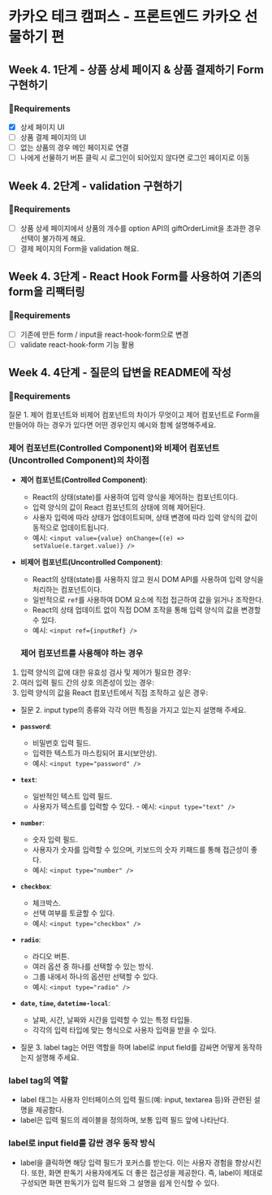 # 카카오 테크 캠퍼스 - 프론트엔드 카카오 선물하기 편

## Week 4. 1단계 - 상품 상세 페이지 & 상품 결제하기 Form 구현하기

### 📝Requirements

- [x] 상세 페이지 UI
- [ ] 상품 결제 페이지의 UI
- [ ] 없는 상품의 경우 메인 페이지로 연결
- [ ] 나에게 선물하기 버튼 클릭 시 로그인이 되어있지 않다면 로그인 페이지로 이동

## Week 4. 2단계 - validation 구현하기

### 📝Requirements

- [ ] 상품 상세 페이지에서 상품의 개수를 option API의 giftOrderLimit을 초과한 경우 선택이 불가하게 해요.
- [ ] 결제 페이지의 Form을 validation 해요.

## Week 4. 3단계 - React Hook Form를 사용하여 기존의 form을 리팩터링

### 📝Requirements

- [ ] 기존에 만든 form / input을 react-hook-form으로 변경
- [ ] validate react-hook-form 기능 활용

## Week 4. 4단계 - 질문의 답변을 README에 작성

### 📝Requirements

질문 1. 제어 컴포넌트와 비제어 컴포넌트의 차이가 무엇이고 제어 컴포넌트로 Form을 만들어야 하는 경우가 있다면 어떤 경우인지 예시와 함께 설명해주세요.

### 제어 컴포넌트(Controlled Component)와 비제어 컴포넌트(Uncontrolled Component)의 차이점

- **제어 컴포넌트(Controlled Component)**:

  - React의 상태(state)를 사용하여 입력 양식을 제어하는 컴포넌트이다.
  - 입력 양식의 값이 React 컴포넌트의 상태에 의해 제어된다.
  - 사용자 입력에 따라 상태가 업데이트되며, 상태 변경에 따라 입력 양식의 값이 동적으로 업데이트됩니다.
  - 예시: `<input value={value} onChange={(e) => setValue(e.target.value)} />`

- **비제어 컴포넌트(Uncontrolled Component)**:

  - React의 상태(state)를 사용하지 않고 원시 DOM API를 사용하여 입력 양식을 처리하는 컴포넌트이다.
  - 일반적으로 `ref`를 사용하여 DOM 요소에 직접 접근하여 값을 읽거나 조작한다.
  - React의 상태 업데이트 없이 직접 DOM 조작을 통해 입력 양식의 값을 변경할 수 있다.
  - 예시: `<input ref={inputRef} />`

  ### 제어 컴포넌트를 사용해야 하는 경우

1. 입력 양식의 값에 대한 유효성 검사 및 제어가 필요한 경우:
2. 여러 입력 필드 간의 상호 의존성이 있는 경우:
3. 입력 양식의 값을 React 컴포넌트에서 직접 조작하고 싶은 경우:

- 질문 2. input type의 종류와 각각 어떤 특징을 가지고 있는지 설명해 주세요.

- **`password`**:
  - 비밀번호 입력 필드.
  - 입력한 텍스트가 마스킹되어 표시(보안상).
  - 예시: `<input type="password" />`
- **`text`**:
  - 일반적인 텍스트 입력 필드.
  - 사용자가 텍스트를 입력할 수 있다. - 예시: `<input type="text" />`
- **`number`**:
  - 숫자 입력 필드.
  - 사용자가 숫자를 입력할 수 있으며, 키보드의 숫자 키패드를 통해 접근성이 좋다.
  - 예시: `<input type="number" />`
- **`checkbox`**:
  - 체크박스.
  - 선택 여부를 토글할 수 있다.
  - 예시: `<input type="checkbox" />`
- **`radio`**:
  - 라디오 버튼.
  - 여러 옵션 중 하나를 선택할 수 있는 방식.
  - 그룹 내에서 하나의 옵션만 선택할 수 있다.
  - 예시: `<input type="radio" />`
- **`date`, `time`, `datetime-local`**:

  - 날짜, 시간, 날짜와 시간을 입력할 수 있는 특정 타입들.
  - 각각의 입력 타입에 맞는 형식으로 사용자 입력을 받을 수 있다.

- 질문 3. label tag는 어떤 역할을 하며 label로 input field를 감싸면 어떻게 동작하는지 설명해 주세요.

### label tag의 역할

- label 태그는 사용자 인터페이스의 입력 필드(예: input, textarea 등)와 관련된 설명을 제공함다.
- label은 입력 필드의 레이블을 정의하며, 보통 입력 필드 앞에 나타난다.

### label로 input field를 감싼 경우 동작 방식

- label을 클릭하면 해당 입력 필드가 포커스를 받는다. 이는 사용자 경험을 향상시킨다.
  또한, 화면 판독기 사용자에게도 더 좋은 접근성을 제공한다. 즉, label이 제대로 구성되면 화면 판독기가 입력 필드와 그 설명을 쉽게 인식할 수 있다.
